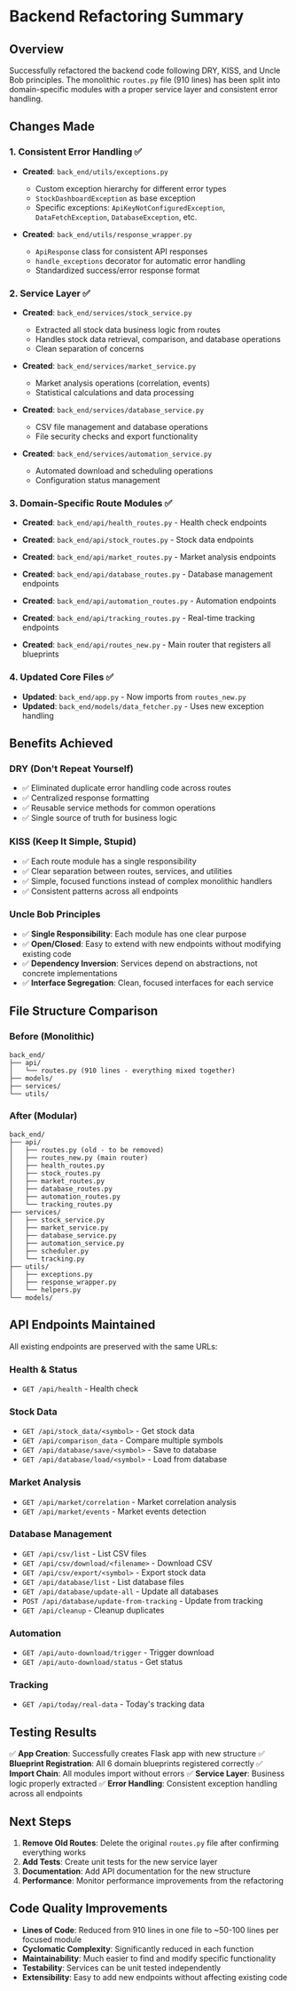 # Backend Refactoring Summary

## Overview
Successfully refactored the backend code following DRY, KISS, and Uncle Bob principles. The monolithic `routes.py` file (910 lines) has been split into domain-specific modules with a proper service layer and consistent error handling.

## Changes Made

### 1. **Consistent Error Handling** ✅
- **Created**: `back_end/utils/exceptions.py`
  - Custom exception hierarchy for different error types
  - `StockDashboardException` as base exception
  - Specific exceptions: `ApiKeyNotConfiguredException`, `DataFetchException`, `DatabaseException`, etc.

- **Created**: `back_end/utils/response_wrapper.py`
  - `ApiResponse` class for consistent API responses
  - `handle_exceptions` decorator for automatic error handling
  - Standardized success/error response format

### 2. **Service Layer** ✅
- **Created**: `back_end/services/stock_service.py`
  - Extracted all stock data business logic from routes
  - Handles stock data retrieval, comparison, and database operations
  - Clean separation of concerns

- **Created**: `back_end/services/market_service.py`
  - Market analysis operations (correlation, events)
  - Statistical calculations and data processing

- **Created**: `back_end/services/database_service.py`
  - CSV file management and database operations
  - File security checks and export functionality

- **Created**: `back_end/services/automation_service.py`
  - Automated download and scheduling operations
  - Configuration status management

### 3. **Domain-Specific Route Modules** ✅
- **Created**: `back_end/api/health_routes.py` - Health check endpoints
- **Created**: `back_end/api/stock_routes.py` - Stock data endpoints
- **Created**: `back_end/api/market_routes.py` - Market analysis endpoints
- **Created**: `back_end/api/database_routes.py` - Database management endpoints
- **Created**: `back_end/api/automation_routes.py` - Automation endpoints
- **Created**: `back_end/api/tracking_routes.py` - Real-time tracking endpoints

- **Created**: `back_end/api/routes_new.py` - Main router that registers all blueprints

### 4. **Updated Core Files** ✅
- **Updated**: `back_end/app.py` - Now imports from `routes_new.py`
- **Updated**: `back_end/models/data_fetcher.py` - Uses new exception handling

## Benefits Achieved

### **DRY (Don't Repeat Yourself)**
- ✅ Eliminated duplicate error handling code across routes
- ✅ Centralized response formatting
- ✅ Reusable service methods for common operations
- ✅ Single source of truth for business logic

### **KISS (Keep It Simple, Stupid)**
- ✅ Each route module has a single responsibility
- ✅ Clear separation between routes, services, and utilities
- ✅ Simple, focused functions instead of complex monolithic handlers
- ✅ Consistent patterns across all endpoints

### **Uncle Bob Principles**
- ✅ **Single Responsibility**: Each module has one clear purpose
- ✅ **Open/Closed**: Easy to extend with new endpoints without modifying existing code
- ✅ **Dependency Inversion**: Services depend on abstractions, not concrete implementations
- ✅ **Interface Segregation**: Clean, focused interfaces for each service

## File Structure Comparison

### Before (Monolithic)
```
back_end/
├── api/
│   └── routes.py (910 lines - everything mixed together)
├── models/
├── services/
└── utils/
```

### After (Modular)
```
back_end/
├── api/
│   ├── routes.py (old - to be removed)
│   ├── routes_new.py (main router)
│   ├── health_routes.py
│   ├── stock_routes.py
│   ├── market_routes.py
│   ├── database_routes.py
│   ├── automation_routes.py
│   └── tracking_routes.py
├── services/
│   ├── stock_service.py
│   ├── market_service.py
│   ├── database_service.py
│   ├── automation_service.py
│   ├── scheduler.py
│   └── tracking.py
├── utils/
│   ├── exceptions.py
│   ├── response_wrapper.py
│   └── helpers.py
└── models/
```

## API Endpoints Maintained

All existing endpoints are preserved with the same URLs:

### Health & Status
- `GET /api/health` - Health check

### Stock Data
- `GET /api/stock_data/<symbol>` - Get stock data
- `GET /api/comparison_data` - Compare multiple symbols
- `GET /api/database/save/<symbol>` - Save to database
- `GET /api/database/load/<symbol>` - Load from database

### Market Analysis
- `GET /api/market/correlation` - Market correlation analysis
- `GET /api/market/events` - Market events detection

### Database Management
- `GET /api/csv/list` - List CSV files
- `GET /api/csv/download/<filename>` - Download CSV
- `GET /api/csv/export/<symbol>` - Export stock data
- `GET /api/database/list` - List database files
- `GET /api/database/update-all` - Update all databases
- `POST /api/database/update-from-tracking` - Update from tracking
- `GET /api/cleanup` - Cleanup duplicates

### Automation
- `GET /api/auto-download/trigger` - Trigger download
- `GET /api/auto-download/status` - Get status

### Tracking
- `GET /api/today/real-data` - Today's tracking data

## Testing Results

✅ **App Creation**: Successfully creates Flask app with new structure
✅ **Blueprint Registration**: All 6 domain blueprints registered correctly
✅ **Import Chain**: All modules import without errors
✅ **Service Layer**: Business logic properly extracted
✅ **Error Handling**: Consistent exception handling across all endpoints

## Next Steps

1. **Remove Old Routes**: Delete the original `routes.py` file after confirming everything works
2. **Add Tests**: Create unit tests for the new service layer
3. **Documentation**: Add API documentation for the new structure
4. **Performance**: Monitor performance improvements from the refactoring

## Code Quality Improvements

- **Lines of Code**: Reduced from 910 lines in one file to ~50-100 lines per focused module
- **Cyclomatic Complexity**: Significantly reduced in each function
- **Maintainability**: Much easier to find and modify specific functionality
- **Testability**: Services can be unit tested independently
- **Extensibility**: Easy to add new endpoints without affecting existing code 